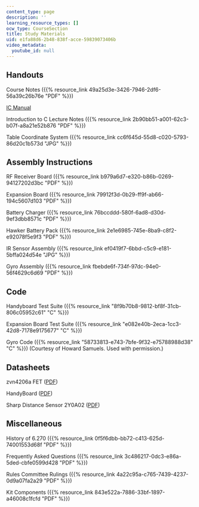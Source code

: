 ```yaml
---
content_type: page
description: ''
learning_resource_types: []
ocw_type: CourseSection
title: Study Materials
uid: e1fa88d6-2b48-838f-acce-59839073406b
video_metadata:
  youtube_id: null
---
```


Handouts
--------

Course Notes ({{% resource_link 49a25d3e-3426-7946-2df6-56a39c26b76e "PDF" %}})

[IC Manual](http://www.newtonlabs.com/ic/manual.html)

Introduction to C Lecture Notes ({{% resource_link 2b90bb51-a001-62c3-b07f-a8a21e52b876 "PDF" %}})

Table Coordinate System ({{% resource_link cc6f645d-55d8-c020-5793-86d20c1b573d "JPG" %}})

Assembly Instructions
---------------------

RF Receiver Board ({{% resource_link b979a6d7-e320-b86b-0269-94127202d3bc "PDF" %}})

Expansion Board ({{% resource_link 79912f3d-0b29-ff9f-ab66-194c5607d103 "PDF" %}})

Battery Charger ({{% resource_link 76bccddd-580f-6ad8-d30d-9ef3dbb8571c "PDF" %}})

Hawker Battery Pack ({{% resource_link 2e1e6985-745e-8ba9-c8f2-e92078f5e9f3 "PDF" %}})

IR Sensor Assembly ({{% resource_link ef0419f7-6bbd-c5c9-e181-5bffa024d54e "JPG" %}})

Gyro Assembly ({{% resource_link fbebde6f-734f-97dc-94e0-56f4629c6d69 "PDF" %}})

Code
----

Handyboard Test Suite ({{% resource_link "8f9b70b8-9812-bf8f-31cb-806c05952c61" "C" %}})

Expansion Board Test Suite ({{% resource_link "e082e40b-2eca-1cc3-42d8-7178e9175677" "C" %}})

Gyro Code ({{% resource_link "58733813-e743-7bfe-9f32-e75788988d38" "C" %}}) (Courtesy of Howard Samuels. Used with permission.)

Datasheets
----------

zvn4206a FET ([PDF](http://www.diodes.com/datasheets/ZVN4206A.pdf))

HandyBoard ([PDF](http://www-robotics.cs.umass.edu/~grupen/503/HandyBoard/HandyBoardManual.pdf))

Sharp Distance Sensor 2Y0A02 ([PDF](http://sharp-world.com/products/device/lineup/data/pdf/datasheet/gp2y0a02_e.pdf))

Miscellaneous
-------------

History of 6.270 ({{% resource_link 0f5f6dbb-bb72-c413-625d-74001553d68f "PDF" %}})

Frequently Asked Questions ({{% resource_link 3c486217-0dc3-e86a-5ded-cbfe0599d428 "PDF" %}})

Rules Committee Rulings ({{% resource_link 4a22c95a-c765-7439-4237-0d9a07fa2a29 "PDF" %}})

Kit Components ({{% resource_link 843e522a-7886-33bf-1897-a46008c1fcfd "PDF" %}})